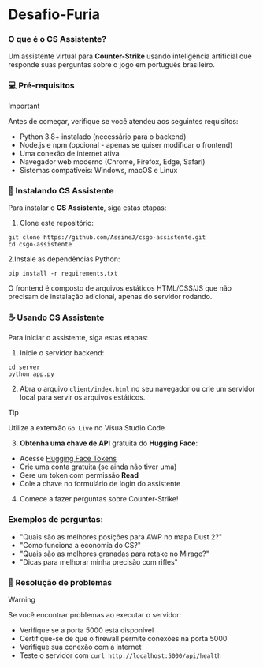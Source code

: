 # Desafio-Furia

### O que é o CS Assistente?

Um assistente virtual para **Counter-Strike** usando inteligência artificial que responde suas perguntas sobre o jogo em português brasileiro.

### 💻 Pré-requisitos

>[!IMPORTANT]
>Antes de começar, verifique se você atendeu aos seguintes requisitos:
>- Python 3.8+ instalado (necessário para o backend)
>- Node.js e npm (opcional - apenas se quiser modificar o frontend)
>- Uma conexão de internet ativa
>- Navegador web moderno (Chrome, Firefox, Edge, Safari)
>- Sistemas compatíveis: Windows, macOS e Linux

### 🚀 Instalando CS Assistente

Para instalar o **CS Assistente**, siga estas etapas:

1. Clone este repositório:
```
git clone https://github.com/AssineJ/csgo-assistente.git
cd csgo-assistente
```
2.Instale as dependências Python:
```
pip install -r requirements.txt
```

O frontend é composto de arquivos estáticos HTML/CSS/JS que não precisam de instalação adicional, apenas do servidor rodando.

### ☕ Usando CS Assistente

Para iniciar o assistente, siga estas etapas:

1. Inicie o servidor backend:
```
cd server
python app.py
```
2. Abra o arquivo `client/index.html` no seu navegador ou crie um servidor local para servir os arquivos estáticos.
> [!TIP]
> Utilize a extenxão `Go Live` no Visua Studio Code

3. **Obtenha uma chave de API** gratuita do **Hugging Face**:
- Acesse [Hugging Face Tokens](https://huggingface.co/settings/tokens)
- Crie uma conta gratuita (se ainda não tiver uma)
- Gere um token com permissão **Read**
- Cole a chave no formulário de login do assistente
4. Comece a fazer perguntas sobre Counter-Strike!

### Exemplos de perguntas:

- "Quais são as melhores posições para AWP no mapa Dust 2?"
- "Como funciona a economia do CS?"
- "Quais são as melhores granadas para retake no Mirage?"
- "Dicas para melhorar minha precisão com rifles"

### 🔧 Resolução de problemas
> [!WARNING]
> Se você encontrar problemas ao executar o servidor:
> - Verifique se a porta 5000 está disponível
> - Certifique-se de que o firewall permite conexões na porta 5000
> - Verifique sua conexão com a internet
> - Teste o servidor com `curl http://localhost:5000/api/health`
